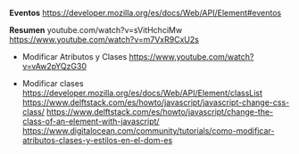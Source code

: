 **Eventos**
https://developer.mozilla.org/es/docs/Web/API/Element#eventos


**Resumen**
youtube.com/watch?v=sVitHchciMw
https://www.youtube.com/watch?v=m7VxR9CxU2s


- Modificar Atributos y Clases
https://www.youtube.com/watch?v=vAw2pYQzG30

- Modificar clases
https://developer.mozilla.org/es/docs/Web/API/Element/classList
https://www.delftstack.com/es/howto/javascript/javascript-change-css-class/
https://www.delftstack.com/es/howto/javascript/change-the-class-of-an-element-with-javascript/
https://www.digitalocean.com/community/tutorials/como-modificar-atributos-clases-y-estilos-en-el-dom-es